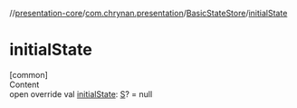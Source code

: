 //[presentation-core](../../../index.md)/[com.chrynan.presentation](../index.md)/[BasicStateStore](index.md)/[initialState](initial-state.md)



# initialState  
[common]  
Content  
open override val [initialState](initial-state.md): [S](index.md)? = null  



